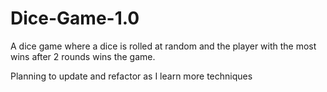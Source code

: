 # Dice-Game-1.0
A dice game where a dice is rolled at random and the player with the most wins after 2 rounds wins the game.

Planning to update and refactor as I learn more techniques
